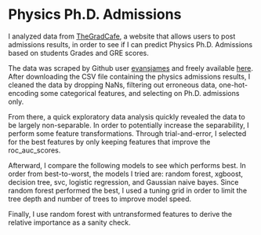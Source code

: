 # Physics Ph.D. Admissions

I analyzed data from [TheGradCafe](https://www.thegradcafe.com/), a website that allows users to post admissions results, in order to see if I can predict Physics Ph.D. Admissions based on students Grades and GRE scores.

The data was scraped by Github user [evansjames](https://github.com/evansrjames/) and freely available [here](https://github.com/evansrjames/gradcafe-admissions-data). After downloading the CSV file containing the physics admissions results, I cleaned the data by dropping NaNs, filtering out erroneous data, one-hot-encoding some categorical features, and selecting on Ph.D. admissions only. 

From there, a quick exploratory data analysis quickly revealed the data to be largely non-separable. In order to potentially increase the separability, I perform some feature transformations. Through trial-and-error, I selected for the best features by only keeping features that improve the roc_auc_scores.

Afterward, I compare the following models to see which performs best. In order from best-to-worst, the models I tried are: random forest, xgboost, decision tree, svc, logistic regression, and Gaussian naive bayes.  Since random forest performed the best, I used a tuning grid in order to limit the tree depth and number of trees to improve model speed.

Finally, I use random forest with untransformed features to derive the relative importance as a sanity check.